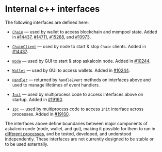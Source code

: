 # Internal c++ interfaces

The following interfaces are defined here:

* [`Chain`](chain.h) — used by wallet to access blockchain and mempool state. Added in [#14437](https://github.com/askalcoin/askalcoin/pull/14437), [#14711](https://github.com/askalcoin/askalcoin/pull/14711), [#15288](https://github.com/askalcoin/askalcoin/pull/15288), and [#10973](https://github.com/askalcoin/askalcoin/pull/10973).

* [`ChainClient`](chain.h) — used by node to start & stop `Chain` clients. Added in [#14437](https://github.com/askalcoin/askalcoin/pull/14437).

* [`Node`](node.h) — used by GUI to start & stop askalcoin node. Added in [#10244](https://github.com/askalcoin/askalcoin/pull/10244).

* [`Wallet`](wallet.h) — used by GUI to access wallets. Added in [#10244](https://github.com/askalcoin/askalcoin/pull/10244).

* [`Handler`](handler.h) — returned by `handleEvent` methods on interfaces above and used to manage lifetimes of event handlers.

* [`Init`](init.h) — used by multiprocess code to access interfaces above on startup. Added in [#19160](https://github.com/askalcoin/askalcoin/pull/19160).

* [`Ipc`](ipc.h) — used by multiprocess code to access `Init` interface across processes. Added in [#19160](https://github.com/askalcoin/askalcoin/pull/19160).

The interfaces above define boundaries between major components of askalcoin code (node, wallet, and gui), making it possible for them to run in [different processes](../../doc/multiprocess.md), and be tested, developed, and understood independently. These interfaces are not currently designed to be stable or to be used externally.
